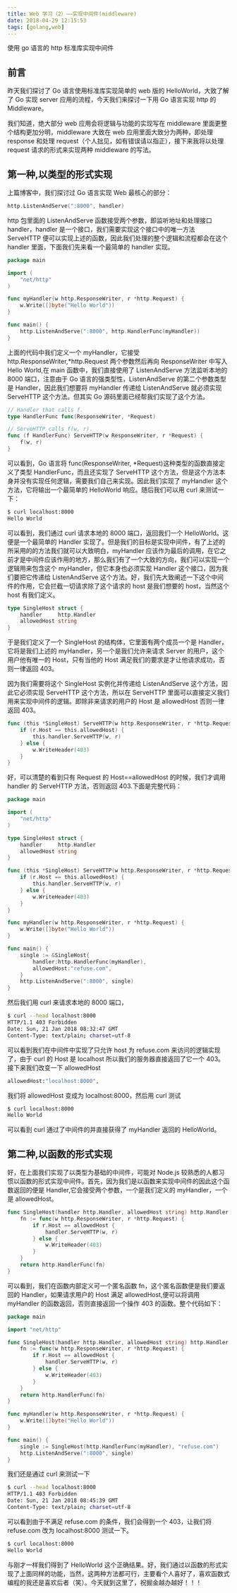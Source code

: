 ```yaml
---
title: Web 学习（2）——实现中间件(middleware)
date: 2018-04-29 12:15:53
tags: [golang,web]
---
```


使用 go 语言的 http 标准库实现中间件

<!-- more -->

## 前言

昨天我们探讨了 Go 语言使用标准库实现简单的 web 版的 HelloWorld，大致了解了 Go 实现 server 应用的流程，今天我们来探讨一下用 Go 语言实现 http 的 Middleware。

我们知道，绝大部分 web 应用会将逻辑与功能的实现写在 middleware 里面更整个结构更加分明，middleware 大致在 web 应用里面大致分为两种，即处理 response 和处理 request（个人拙见，如有错误请以指正），接下来我将以处理 request 请求的形式来实现两种 middleware 的写法。

## 第一种,以类型的形式实现

上篇博客中，我们探讨过 Go 语言实现 Web 最核心的部分：

```go
http.ListenAndServe(":8000", handler)
```

http 包里面的 ListenAndServe 函数接受两个参数，即监听地址和处理接口 handler，handler 是一个接口，我们需要实现这个接口中的唯一方法 ServeHTTP 便可以实现上述的函数，因此我们处理的整个逻辑和流程都会在这个 handler 里面，下面我们先来看一个最简单的 handler 实现。

```go
package main

import (
	"net/http"
)

func myHandler(w http.ResponseWriter, r *http.Request) {
	w.Write([]byte("Hello World"))
}

func main() {
	http.ListenAndServe(":8000", http.HandlerFunc(myHandler))
}
```

上面的代码中我们定义一个 myHandler，它接受 http.ResponseWriter,\*http.Request 两个参数然后再向 ResponseWriter 中写入 Hello World,在 main 函数中，我们直接使用了 ListenAndServe 方法监听本地的 8000 端口，注意由于 Go 语言的强类型性，ListenAndServe 的第二个参数类型是 Handler，因此我们想要将 myHandler 传递给 ListenAndServe 就必须实现 ServeHTTP 这个方法。但其实 Go 源码里面已经帮我们实现了这个方法。

```go
// Handler that calls f.
type HandlerFunc func(ResponseWriter, *Request)

// ServeHTTP calls f(w, r).
func (f HandlerFunc) ServeHTTP(w ResponseWriter, r *Request) {
	f(w, r)
}
```

可以看到，Go 语言将 func(ResponseWriter, \*Request)这种类型的函数直接定义了类型 HandlerFunc，而且还实现了 ServeHTTP 这个方法，但是这个方法本身并没有实现任何逻辑，需要我们自己来实现。因此我们实现了 myHandler 这个方法，它将输出一个最简单的 HelloWorld 响应。随后我们可以用 curl 来测试一下：

```bash
$ curl localhost:8000
Hello World
```

可以看到，我们通过 curl 请求本地的 8000 端口，返回我们一个 HelloWorld。这便是一个最简单的 Handler 实现了。但是我们的目标是实现中间件，有了上述的所采用的的方法我们就可以大致明白，myHandler 应该作为最后的调用，在它之前才是中间件应该作用的地方，那么我们有了一个大致的方向，我们可以实现一个逻辑用来包含这个 myHandler，但它本身也必须实现 Handler 这个接口，因为我们要把它传递给 ListenAndServe 这个方法。好，我们先大致阐述一下这个中间件的作用，它会拦截一切请求除了这个请求的 host 是我们想要的 host，当然这个 host 有我们定义。

```go
type SingleHost struct {
	handler     http.Handler
	allowedHost string
}
```

于是我们定义了一个 SingleHost 的结构体，它里面有两个成员一个是 Handler，它将是我们上述的 myHandler，另一个是我们允许来请求 Server 的用户，这个用户他有唯一的 Host，只有当他的 Host 满足我们的要求是才让他请求成功，否则一律返回 403。

因为我们需要将这个 SingleHost 实例化并传递给 ListenAndServe 这个方法，因此它必须实现 ServeHTTP 这个方法，所以在 ServeHTTP 里面可以直接定义我们用来实现中间件的逻辑。即除非来请求的用户的 Host 是 allowedHost 否则一律返回 403。

```go
func (this *SingleHost) ServeHTTP(w http.ResponseWriter, r *http.Request) {
	if (r.Host == this.allowedHost) {
		this.handler.ServeHTTP(w, r)
	} else {
		w.WriteHeader(403)
	}
}
```

好，可以清楚的看到只有 Request 的 Host==allowedHost 的时候，我们才调用 handler 的 ServeHTTP 方法，否则返回 403.下面是完整代码：

```go
package main

import (
	"net/http"
)

type SingleHost struct {
	handler     http.Handler
	allowedHost string
}

func (this *SingleHost) ServeHTTP(w http.ResponseWriter, r *http.Request) {
	if (r.Host == this.allowedHost) {
		this.handler.ServeHTTP(w, r)
	} else {
		w.WriteHeader(403)
	}
}

func myHandler(w http.ResponseWriter, r *http.Request) {
	w.Write([]byte("Hello World"))
}

func main() {
	single := &SingleHost{
		handler:http.HandlerFunc(myHandler),
		allowedHost:"refuse.com",
	}
	http.ListenAndServe(":8000", single)
}
```

然后我们用 curl 来请求本地的 8000 端口，

```bash
$ curl --head localhost:8000
HTTP/1.1 403 Forbidden
Date: Sun, 21 Jan 2018 08:32:47 GMT
Content-Type: text/plain; charset=utf-8
```

可以看到我们在中间件中实现了只允许 host 为 refuse.com 来访问的逻辑实现了，由于 curl 的 Host 是 localhost 所以我们的服务器直接返回了它一个 403。接下来我们改变一下 allowedHost

```bash
allowedHost:"localhost:8000",
```

我们将 allowedHost 变成为 localhost:8000，然后用 curl 测试

```bash
$ curl localhost:8000
Hello World
```

可以看到 curl 通过了中间件的并直接获得了 myHandler 返回的 HelloWorld。

## 第二种,以函数的形式实现

好，在上面我们实现了以类型为基础的中间件，可能对 Node.js 较熟悉的人都习惯以函数的形式实现中间件。首先，因为我们是以函数来实现中间件的因此这个函数返回的便是 Handler,它会接受两个参数，一个是我们定义的 myHandler，一个是 allowedHost。

```go
func SingleHost(handler http.Handler, allowedHost string) http.Handler {
	fn := func(w http.ResponseWriter, r *http.Request) {
		if r.Host == allowedHost {
			handler.ServeHTTP(w, r)
		} else {
			w.WriteHeader(403)
		}
	}
	return http.HandlerFunc(fn)
}
```

可以看到，我们在函数内部定义可一个匿名函数 fn，这个匿名函数便是我们要返回的 Handler，如果请求用户的 Host 满足 allowedHost,便可以将调用 myHandler 的函数返回，否则直接返回一个操作 403 的函数。整个代码如下：

```go
package main

import "net/http"

func SingleHost(handler http.Handler, allowedHost string) http.Handler {
	fn := func(w http.ResponseWriter, r *http.Request) {
		if r.Host == allowedHost {
			handler.ServeHTTP(w, r)
		} else {
			w.WriteHeader(403)
		}
	}
	return http.HandlerFunc(fn)
}

func myHandler(w http.ResponseWriter, r *http.Request) {
	w.Write([]byte("Hello World"))
}

func main() {
	single := SingleHost(http.HandlerFunc(myHandler), "refuse.com")
	http.ListenAndServe(":8000", single)
}
```

我们还是通过 curl 来测试一下

```bash
$ curl --head localhost:8000
HTTP/1.1 403 Forbidden
Date: Sun, 21 Jan 2018 08:45:39 GMT
Content-Type: text/plain; charset=utf-8
```

可以看到由于不满足 refuse.com 的条件，我们会得到一个 403，让我们将 refuse.com 改为 localhost:8000 测试一下。

```bash
$ curl localhost:8000
Hello World
```

与刚才一样我们得到了 HelloWorld 这个正确结果。好，我们通过以函数的形式实现了上面同样的功能，当然，这两种方法都可行，主要看个人喜好了，喜欢函数式编程的我还是喜欢后者（笑）。今天就到这里了，祝掘金越办越好！！！


